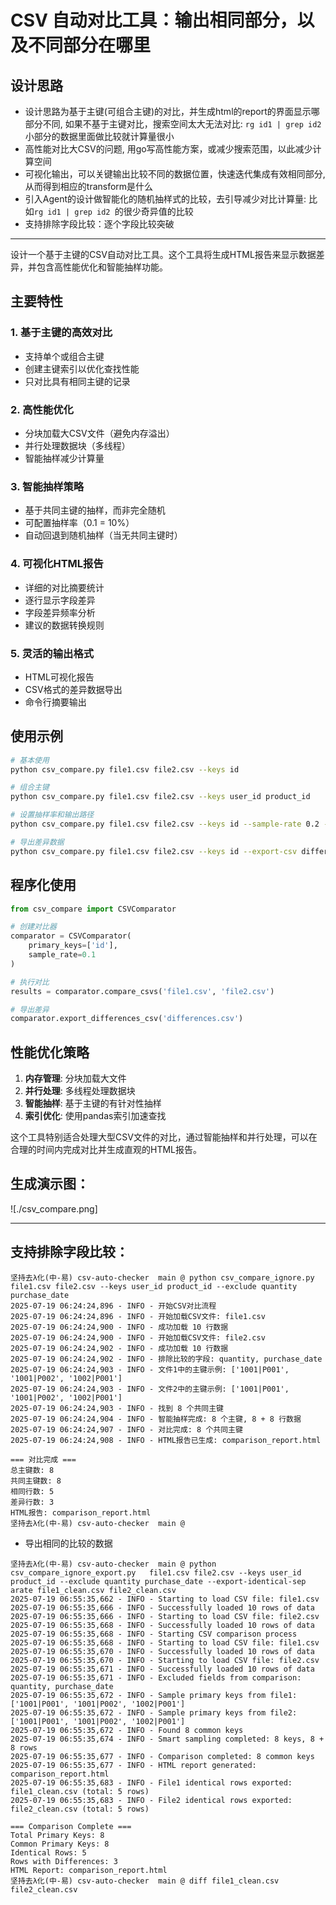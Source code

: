# CSV 自动对比工具：输出相同部分，以及不同部分在哪里

## 设计思路
* 设计思路为基于主键(可组合主键)的对比，并生成html的report的界面显示哪部分不同, 如果不基于主键对比，搜索空间太大无法对比: `rg id1 | grep id2 ` 小部分的数据里面做比较就计算量很小
* 高性能对比大CSV的问题, 用go写高性能方案，或减少搜索范围，以此减少计算空间
* 可视化输出，可以关键输出比较不同的数据位置，快速迭代集成有效相同部分, 从而得到相应的transform是什么
* 引入Agent的设计做智能化的随机抽样式的比较，去引导减少对比计算量: 比如`rg id1 | grep id2 `的很少奇异值的比较
* 支持排除字段比较：逐个字段比较突破

---

设计一个基于主键的CSV自动对比工具。这个工具将生成HTML报告来显示数据差异，并包含高性能优化和智能抽样功能。

## 主要特性

### 1. **基于主键的高效对比**
- 支持单个或组合主键
- 创建主键索引以优化查找性能
- 只对比具有相同主键的记录

### 2. **高性能优化**
- 分块加载大CSV文件（避免内存溢出）
- 并行处理数据块（多线程）
- 智能抽样减少计算量

### 3. **智能抽样策略**
- 基于共同主键的抽样，而非完全随机
- 可配置抽样率（0.1 = 10%）
- 自动回退到随机抽样（当无共同主键时）

### 4. **可视化HTML报告**
- 详细的对比摘要统计
- 逐行显示字段差异
- 字段差异频率分析
- 建议的数据转换规则

### 5. **灵活的输出格式**
- HTML可视化报告
- CSV格式的差异数据导出
- 命令行摘要输出

## 使用示例

```bash
# 基本使用
python csv_compare.py file1.csv file2.csv --keys id

# 组合主键
python csv_compare.py file1.csv file2.csv --keys user_id product_id

# 设置抽样率和输出路径
python csv_compare.py file1.csv file2.csv --keys id --sample-rate 0.2 --output report.html

# 导出差异数据
python csv_compare.py file1.csv file2.csv --keys id --export-csv differences.csv
```

## 程序化使用

```python
from csv_compare import CSVComparator

# 创建对比器
comparator = CSVComparator(
    primary_keys=['id'],
    sample_rate=0.1
)

# 执行对比
results = comparator.compare_csvs('file1.csv', 'file2.csv')

# 导出差异
comparator.export_differences_csv('differences.csv')
```

## 性能优化策略

1. **内存管理**: 分块加载大文件
2. **并行处理**: 多线程处理数据块
3. **智能抽样**: 基于主键的有针对性抽样
4. **索引优化**: 使用pandas索引加速查找

这个工具特别适合处理大型CSV文件的对比，通过智能抽样和并行处理，可以在合理的时间内完成对比并生成直观的HTML报告。

## 生成演示图：

![./csv_compare.png]

---

## 支持排除字段比较：

```
坚持去λ化(中-易) csv-auto-checker  main @ python csv_compare_ignore.py  file1.csv file2.csv --keys user_id product_id --exclude quantity purchase_date
2025-07-19 06:24:24,896 - INFO - 开始CSV对比流程
2025-07-19 06:24:24,896 - INFO - 开始加载CSV文件: file1.csv
2025-07-19 06:24:24,900 - INFO - 成功加载 10 行数据
2025-07-19 06:24:24,900 - INFO - 开始加载CSV文件: file2.csv
2025-07-19 06:24:24,902 - INFO - 成功加载 10 行数据
2025-07-19 06:24:24,902 - INFO - 排除比较的字段: quantity, purchase_date
2025-07-19 06:24:24,903 - INFO - 文件1中的主键示例: ['1001|P001', '1001|P002', '1002|P001']
2025-07-19 06:24:24,903 - INFO - 文件2中的主键示例: ['1001|P001', '1001|P002', '1002|P001']
2025-07-19 06:24:24,903 - INFO - 找到 8 个共同主键
2025-07-19 06:24:24,904 - INFO - 智能抽样完成: 8 个主键, 8 + 8 行数据
2025-07-19 06:24:24,907 - INFO - 对比完成: 8 个共同主键
2025-07-19 06:24:24,908 - INFO - HTML报告已生成: comparison_report.html

=== 对比完成 ===
总主键数: 8
共同主键数: 8
相同行数: 5
差异行数: 3
HTML报告: comparison_report.html
坚持去λ化(中-易) csv-auto-checker  main @

```

* 导出相同的比较的数据

```
坚持去λ化(中-易) csv-auto-checker  main @ python csv_compare_ignore_export.py   file1.csv file2.csv --keys user_id product_id --exclude quantity purchase_date --export-identical-sep
arate file1_clean.csv file2_clean.csv
2025-07-19 06:55:35,662 - INFO - Starting to load CSV file: file1.csv
2025-07-19 06:55:35,666 - INFO - Successfully loaded 10 rows of data
2025-07-19 06:55:35,666 - INFO - Starting to load CSV file: file2.csv
2025-07-19 06:55:35,668 - INFO - Successfully loaded 10 rows of data
2025-07-19 06:55:35,668 - INFO - Starting CSV comparison process
2025-07-19 06:55:35,668 - INFO - Starting to load CSV file: file1.csv
2025-07-19 06:55:35,670 - INFO - Successfully loaded 10 rows of data
2025-07-19 06:55:35,670 - INFO - Starting to load CSV file: file2.csv
2025-07-19 06:55:35,671 - INFO - Successfully loaded 10 rows of data
2025-07-19 06:55:35,671 - INFO - Excluded fields from comparison: quantity, purchase_date
2025-07-19 06:55:35,672 - INFO - Sample primary keys from file1: ['1001|P001', '1001|P002', '1002|P001']
2025-07-19 06:55:35,672 - INFO - Sample primary keys from file2: ['1001|P001', '1001|P002', '1002|P001']
2025-07-19 06:55:35,672 - INFO - Found 8 common keys
2025-07-19 06:55:35,674 - INFO - Smart sampling completed: 8 keys, 8 + 8 rows
2025-07-19 06:55:35,677 - INFO - Comparison completed: 8 common keys
2025-07-19 06:55:35,677 - INFO - HTML report generated: comparison_report.html
2025-07-19 06:55:35,683 - INFO - File1 identical rows exported: file1_clean.csv (total: 5 rows)
2025-07-19 06:55:35,683 - INFO - File2 identical rows exported: file2_clean.csv (total: 5 rows)

=== Comparison Complete ===
Total Primary Keys: 8
Common Primary Keys: 8
Identical Rows: 5
Rows with Differences: 3
HTML Report: comparison_report.html
坚持去λ化(中-易) csv-auto-checker  main @ diff file1_clean.csv file2_clean.csv

```
